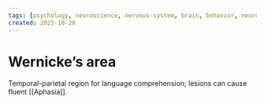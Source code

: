 ```yaml
---
tags: [psychology, neuroscience, nervous-system, brain, behavior, neurotransmitters]
created: 2025-10-20
---
```

# Wernicke’s area

Temporal-parietal region for language comprehension; lesions can cause fluent [[Aphasia]].
